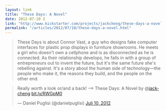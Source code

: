 ```yaml
---
layout: link
title: "These Days: A Novel"
date: 2012-07-10 2
link: "http://www.kickstarter.com/projects/jackcheng/these-days-a-novel"
permalink: "/articles/2012/07/10/these-days-a-novel.html"
---
```


> These Days is about Connor Vast, a guy who designs fake computer interfaces for plastic prop displays in furniture showrooms. He meets a girl who doesn't own a cellphone and is as disconnected as he is connected. As their relationship develops, he falls in with a group of entrepreneurs out to invent the future, but it's the same future she's rebelling against. It's a story about the human side of technology—the people who make it, the reasons they build, and the people on the other end.

<blockquote class="twitter-tweet tw-align-center" lang="de"><p>Really worth a look or/and a back! --&gt; These Days: A Novel by @<a href="https://twitter.com/jackcheng">jackcheng</a> <a href="http://t.co/FVfnjWDK" title="http://bit.ly/RWGpM0">bit.ly/RWGpM0</a></p>&mdash; Daniel Puglisi (@danielpuglisi) <a href="https://twitter.com/danielpuglisi/status/222710534166949890" data-datetime="2012-07-10T15:15:03+00:00">Juli 10, 2012</a></blockquote>
